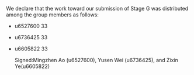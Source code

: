 We declare that the work toward our submission of Stage G was distributed among the group members as follows:

* u6527600 33
* u6736425 33
* u6605822 33
  
  Signed:Mingzhen Ao (u6527600), Yusen Wei (u6736425), and Zixin Ye(u6605822)


